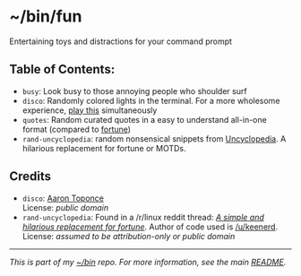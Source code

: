 # ~/bin/fun

Entertaining toys and distractions for your command prompt

## Table of Contents:

- `busy`: Look busy to those annoying people who shoulder surf
- `disco`: Randomly colored lights in the terminal. For a more wholesome experience, [play this](https://www.youtube.com/watch?v=A_sY2rjxq6M) simultaneously
- `quotes`: Random curated quotes in a easy to understand all-in-one format (compared to [fortune](https://en.wikipedia.org/wiki/Fortune_%28Unix%29))
- `rand-uncyclopedia`: random nonsensical snippets from [Uncyclopedia](http://uncyclopedia.wikia.com/wiki/Main_Page). A hilarious replacement for fortune or MOTDs.

## Credits

- `disco`: [Aaron Toponce](https://pthree.org/2016/01/21/using-your-monitors-as-a-cryptographically-secure-pseudorandom-number-generator/)  
  License: *public domain*
- `rand-uncyclopedia`: Found in a /r/linux reddit thread: *[A simple and hilarious replacement for fortune](https://www.reddit.com/r/linux/comments/6lx7qr/a_simple_and_hilarious_replacement_for_fortune/)*. Author of code used is [/u/keenerd](https://www.reddit.com/r/linux/comments/6lx7qr/a_simple_and_hilarious_replacement_for_fortune/djyqg0h/).  
License: *assumed to be attribution-only or public domain*

---
*This is part of my [~/bin](https://github.com/keithieopia/linux-guides) repo. For more information, see the main [README](https://github.com/keithieopia/bin/blob/master/README.md).*